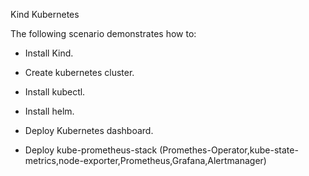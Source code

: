 Kind Kubernetes

The following scenario demonstrates how to:


- Install Kind.

- Create kubernetes cluster.

- Install kubectl.

- Install helm.

- Deploy Kubernetes dashboard.

- Deploy kube-prometheus-stack 
  (Promethes-Operator,kube-state-metrics,node-exporter,Prometheus,Grafana,Alertmanager)
